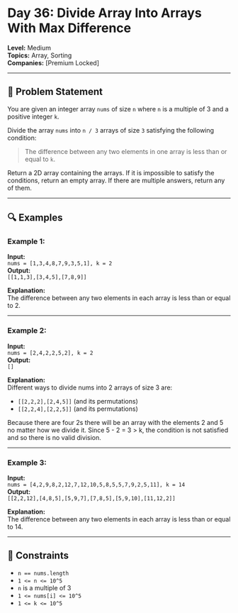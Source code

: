 # Day 36: Divide Array Into Arrays With Max Difference

**Level:** Medium  
**Topics:** Array, Sorting  
**Companies:** [Premium Locked]

---

## 🧩 Problem Statement

You are given an integer array `nums` of size `n` where `n` is a multiple of 3 and a positive integer `k`.

Divide the array `nums` into `n / 3` arrays of size `3` satisfying the following condition:

> The difference between any two elements in one array is less than or equal to `k`.

Return a 2D array containing the arrays. If it is impossible to satisfy the conditions, return an empty array. If there are multiple answers, return any of them.

---

## 🔍 Examples

### Example 1:

**Input:**  
`nums = [1,3,4,8,7,9,3,5,1], k = 2`  
**Output:**  
`[[1,1,3],[3,4,5],[7,8,9]]`  

**Explanation:**  
The difference between any two elements in each array is less than or equal to 2.

---

### Example 2:

**Input:**  
`nums = [2,4,2,2,5,2], k = 2`  
**Output:**  
`[]`  

**Explanation:**  
Different ways to divide nums into 2 arrays of size 3 are:  
- `[[2,2,2],[2,4,5]]` (and its permutations)  
- `[[2,2,4],[2,2,5]]` (and its permutations)  

Because there are four 2s there will be an array with the elements 2 and 5 no matter how we divide it. Since 5 - 2 = 3 > k, the condition is not satisfied and so there is no valid division.

---

### Example 3:

**Input:**  
`nums = [4,2,9,8,2,12,7,12,10,5,8,5,5,7,9,2,5,11], k = 14`  
**Output:**  
`[[2,2,12],[4,8,5],[5,9,7],[7,8,5],[5,9,10],[11,12,2]]`  

**Explanation:**  
The difference between any two elements in each array is less than or equal to 14.

---

## 📌 Constraints

- `n == nums.length`
- `1 <= n <= 10^5`
- `n` is a multiple of 3
- `1 <= nums[i] <= 10^5`
- `1 <= k <= 10^5`